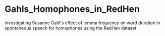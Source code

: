 # Gahls_Homophones_in_RedHen
Investigating Susanne Gahl's effect of lemma frequency on word duration in spontaneous speech for homophones using the RedHen dataset
